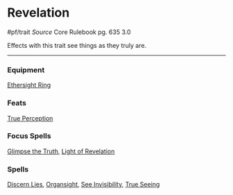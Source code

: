 # Revelation
#pf/trait 
*Source* Core Rulebook pg. 635 3.0

Effects with this trait see things as they truly are.

---

### Equipment
[Ethersight Ring](Ethersight%20Ring)

### Feats
[True Perception](True%20Perception)

### Focus Spells
[Glimpse the Truth](../Magic/Focus%20Spells/Level%204/Glimpse%20the%20Truth.md), [Light of Revelation](../Magic/Focus%20Spells/Level%202/Light%20of%20Revelation.md)

### Spells
[Discern Lies](../Magic/Spells/Level%204/Discern%20Lies.md), [Organsight](../Magic/Spells/Level%203/Organsight.md), [See Invisibility](../Magic/Spells/Level%202/See%20Invisibility.md), [True Seeing](../Magic/Spells/Level%206/True%20Seeing.md)